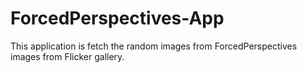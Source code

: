 # ForcedPerspectives-App
This application is fetch the random images from ForcedPerspectives images from Flicker gallery. 

